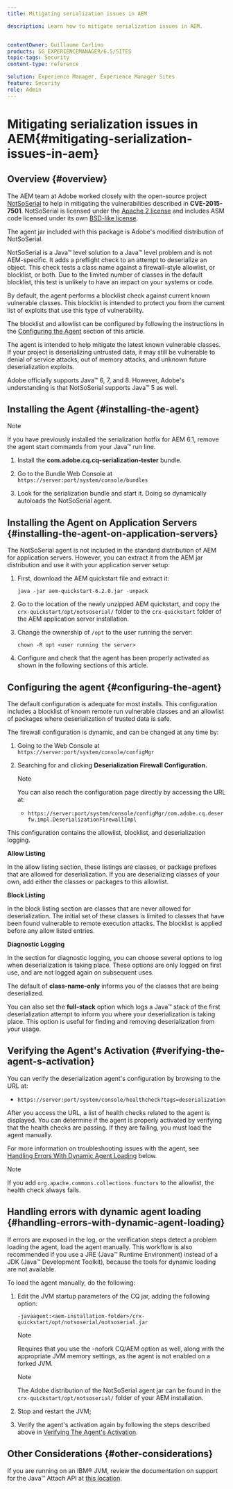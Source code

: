 ```yaml
---
title: Mitigating serialization issues in AEM

description: Learn how to mitigate serialization issues in AEM.


contentOwner: Guillaume Carlino
products: SG_EXPERIENCEMANAGER/6.5/SITES
topic-tags: Security
content-type: reference

solution: Experience Manager, Experience Manager Sites
feature: Security
role: Admin
---
```

# Mitigating serialization issues in AEM{#mitigating-serialization-issues-in-aem}

## Overview {#overview}

The AEM team at Adobe worked closely with the open-source project [NotSoSerial](https://github.com/kantega/notsoserial) to help in mitigating the vulnerabilities described in **CVE-2015-7501**. NotSoSerial is licensed under the [Apache 2 license](https://www.apache.org/licenses/LICENSE-2.0) and includes ASM code licensed under its own [BSD-like license](https://asm.ow2.io/).

The agent jar included with this package is Adobe's modified distribution of NotSoSerial.

NotSoSerial is a Java&trade; level solution to a Java&trade; level problem and is not AEM-specific. It adds a preflight check to an attempt to deserialize an object. This check tests a class name against a firewall-style allowlist, or blocklist, or both. Due to the limited number of classes in the default blocklist, this test is unlikely to have an impact on your systems or code.

By default, the agent performs a blocklist check against current known vulnerable classes. This blocklist is intended to protect you from the current list of exploits that use this type of vulnerability.

The blocklist and allowlist can be configured by following the instructions in the [Configuring the Agent](/help/sites-administering/mitigating-serialization-issues.md#configuring-the-agent) section of this article.

The agent is intended to help mitigate the latest known vulnerable classes. If your project is deserializing untrusted data, it may still be vulnerable to denial of service attacks, out of memory attacks, and unknown future deserialization exploits.

Adobe officially supports Java&trade; 6, 7, and 8. However, Adobe's understanding is that NotSoSerial supports Java&trade; 5 as well.

## Installing the Agent {#installing-the-agent}

>[!NOTE]
>
>If you have previously installed the serialization hotfix for AEM 6.1, remove the agent start commands from your Java&trade; run line.

1. Install the **com.adobe.cq.cq-serialization-tester** bundle.

1. Go to the Bundle Web Console at `https://server:port/system/console/bundles`
1. Look for the serialization bundle and start it. Doing so dynamically autoloads the NotSoSerial agent.

## Installing the Agent on Application Servers {#installing-the-agent-on-application-servers}

The NotSoSerial agent is not included in the standard distribution of AEM for application servers. However, you can extract it from the AEM jar distribution and use it with your application server setup:

1. First, download the AEM quickstart file and extract it:

   ```shell
   java -jar aem-quickstart-6.2.0.jar -unpack
   ```

1. Go to the location of the newly unzipped AEM quickstart, and copy the `crx-quickstart/opt/notsoserial/` folder to the `crx-quickstart` folder of the AEM application server installation.

1. Change the ownership of `/opt` to the user running the server:

   ```shell
   chown -R opt <user running the server>
   ```

1. Configure and check that the agent has been properly activated as shown in the following sections of this article.

## Configuring the agent {#configuring-the-agent}

The default configuration is adequate for most installs. This configuration includes a blocklist of known remote run vulnerable classes and an allowlist of packages where deserialization of trusted data is safe.

The firewall configuration is dynamic, and can be changed at any time by:

1. Going to the Web Console at `https://server:port/system/console/configMgr`
1. Searching for and clicking **Deserialization Firewall Configuration.**

   >[!NOTE]
   >
   >You can also reach the configuration page directly by accessing the URL at:
   >
   >* `https://server:port/system/console/configMgr/com.adobe.cq.deserfw.impl.DeserializationFirewallImpl`

This configuration contains the allowlist, blocklist, and deserialization logging.

**Allow Listing**

In the allow listing section, these listings are classes, or package prefixes that are allowed for deserialization. If you are deserializing classes of your own, add either the classes or packages to this allowlist.

**Block Listing**

In the block listing section are classes that are never allowed for deserialization. The initial set of these classes is limited to classes that have been found vulnerable to remote execution attacks. The blocklist is applied before any allow listed entries.

**Diagnostic Logging**

In the section for diagnostic logging, you can choose several options to log when deserialization is taking place. These options are only logged on first use, and are not logged again on subsequent uses.

The default of **class-name-only** informs you of the classes that are being deserialized.

You can also set the **full-stack** option which logs a Java&trade; stack of the first deserialization attempt to inform you where your deserialization is taking place. This option is useful for finding and removing deserialization from your usage.

## Verifying the Agent's Activation {#verifying-the-agent-s-activation}

You can verify the deserialization agent's configuration by browsing to the URL at:

* `https://server:port/system/console/healthcheck?tags=deserialization`

After you access the URL, a list of health checks related to the agent is displayed. You can determine if the agent is properly activated by verifying that the health checks are passing. If they are failing, you must load the agent manually.

For more information on troubleshooting issues with the agent, see [Handling Errors With Dynamic Agent Loading](#handling-errors-with-dynamic-agent-loading) below.

>[!NOTE]
>
>If you add `org.apache.commons.collections.functors` to the allowlist, the health check always fails.

## Handling errors with dynamic agent loading {#handling-errors-with-dynamic-agent-loading}

If errors are exposed in the log, or the verification steps detect a problem loading the agent, load the agent manually. This workflow is also recommended if you use a JRE (Java&trade; Runtime Environment) instead of a JDK (Java&trade; Development Toolkit), because the tools for dynamic loading are not available.

To load the agent manually, do the following:

1. Edit the JVM startup parameters of the CQ jar, adding the following option:

   ```shell
   -javaagent:<aem-installation-folder>/crx-quickstart/opt/notsoserial/notsoserial.jar
   ```

   >[!NOTE]
   >
   >Requires that you use the -nofork CQ/AEM option as well, along with the appropriate JVM memory settings, as the agent is not enabled on a forked JVM.

   >[!NOTE]
   >
   >The Adobe distribution of the NotSoSerial agent jar can be found in the `crx-quickstart/opt/notsoserial/` folder of your AEM installation.

1. Stop and restart the JVM;

1. Verify the agent's activation again by following the steps described above in [Verifying The Agent's Activation](/help/sites-administering/mitigating-serialization-issues.md#verifying-the-agent-s-activation).

## Other Considerations {#other-considerations}

If you are running on an IBM&reg; JVM, review the documentation on support for the Java&trade; Attach API at [this location](https://www.ibm.com/docs/en/sdk-java-technology/8?topic=documentation-java-attach-api).
